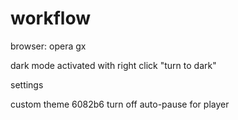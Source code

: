 # workflow

browser: opera gx

dark mode activated with right click "turn to dark"

settings

custom theme 6082b6
turn off auto-pause for player
